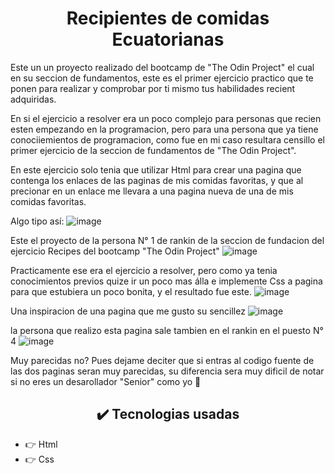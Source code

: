 

<h1 align="center">Recipientes de comidas Ecuatorianas </h1>

Este un un proyecto realizado del bootcamp de "The Odin Project" el cual en su seccion de fundamentos, este es el primer ejercicio practico 
que te ponen para realizar y comprobar por ti mismo tus habilidades recient adquiridas.

En si el ejercicio a resolver era un poco complejo para personas que recien esten empezando en la programacion, pero para una persona que ya tiene 
conociiemientos de programacion, como fue en mi caso resultara censillo el primer ejercicio de la seccion de fundamentos de "The Odin Project".

En este ejercicio solo tenia que utilizar Html para crear una pagina que contenga los enlaces de las paginas de mis comidas favoritas, y que al precionar 
en un enlace me llevara a una pagina nueva de una de mis comidas favoritas.

Algo tipo así:
![image](https://github.com/DilanEspinoza/Recipiente-de-comidas/assets/151317076/cc825743-9bda-4db7-a1c1-4db1ca7703e1)

Este el proyecto de la persona N° 1 de rankin de la seccion de fundacion del ejercicio Recipes del bootcamp "The Odin Project"
![image](https://github.com/DilanEspinoza/Recipiente-de-comidas/assets/151317076/4d4a8d9e-0337-4cc2-8154-a92a79ce2b4e)


Practicamente ese era el ejercicio a resolver, pero como ya tenia conocimientos previos quize ir un poco mas álla e implemente Css a pagina para que estubiera un poco bonita,
y el resultado fue este.
![image](https://github.com/DilanEspinoza/Recipiente-de-comidas/assets/151317076/90d90b78-062d-4da9-9642-104af386432a)



Una inspiracion de una pagina que me gusto su sencillez
![image](https://github.com/DilanEspinoza/Recipiente-de-comidas/assets/151317076/5952545c-416b-4f34-aad4-9648e52ac2c8)

la persona que realizo esta pagina sale tambien en el rankin en el puesto N° 4 
![image](https://github.com/DilanEspinoza/Recipiente-de-comidas/assets/151317076/7270b026-5ad5-4759-84fb-ab9a08a9fc93)

Muy parecidas no?
Pues dejame deciter que si entras al codigo fuente de las dos paginas seran muy parecidas, su diferencia sera muy dificil de notar si no eres un desarollador "Senior" 
como yo 🤠


<h2 align="center">
  ✔️ Tecnologias usadas
</h2>
<ul>
  <li>👉 Html</li>
  <li>👉 Css</li>
</ul>

